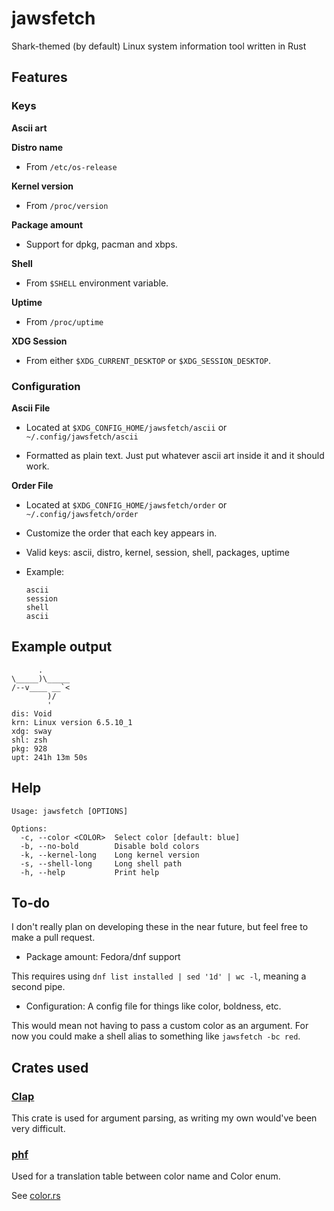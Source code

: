 # jawsfetch

Shark-themed (by default) Linux system information tool written in Rust

## Features

### Keys

**Ascii art**

**Distro name**

* From `/etc/os-release`

**Kernel version**

* From `/proc/version`

**Package amount**

* Support for dpkg, pacman and xbps.

**Shell**

* From `$SHELL` environment variable.

**Uptime**

* From `/proc/uptime`

**XDG Session**

* From either `$XDG_CURRENT_DESKTOP` or `$XDG_SESSION_DESKTOP`.

### Configuration

**Ascii File**

* Located at `$XDG_CONFIG_HOME/jawsfetch/ascii` or `~/.config/jawsfetch/ascii`

* Formatted as plain text. Just put whatever ascii art inside it and it should work.

**Order File**

* Located at `$XDG_CONFIG_HOME/jawsfetch/order` or `~/.config/jawsfetch/order`

* Customize the order that each key appears in.

* Valid keys: ascii, distro, kernel, session, shell, packages, uptime

* Example:

  ```
  ascii
  session
  shell
  ascii
  ```

## Example output

```
      .
\_____)\_____
/--v____ __`<
        )/
        '
dis: Void
krn: Linux version 6.5.10_1
xdg: sway
shl: zsh
pkg: 928
upt: 241h 13m 50s
```

## Help

```
Usage: jawsfetch [OPTIONS]

Options:
  -c, --color <COLOR>  Select color [default: blue]
  -b, --no-bold        Disable bold colors
  -k, --kernel-long    Long kernel version
  -s, --shell-long     Long shell path
  -h, --help           Print help
```

## To-do

I don't really plan on developing these in the near future, but feel free to make a pull request.

* Package amount: Fedora/dnf support

This requires using `dnf list installed | sed '1d' | wc -l`, meaning a second pipe.

* Configuration: A config file for things like color, boldness, etc.

This would mean not having to pass a custom color as an argument. For now you could make a shell alias to something like `jawsfetch -bc red`.

## Crates used

### [Clap](https://crates.io/crates/clap)

This crate is used for argument parsing, as writing my own would've been very difficult.

### [phf](https://crates.io/crates/phf)

Used for a translation table between color name and Color enum.

See [color.rs](src/color.rs)
